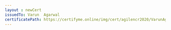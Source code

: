 ```yaml
--- 
layout : newCert 
issuedTo: Varun  Agarwal 
certificatePath: https://certifyme.online/img/cert/agilencr2020/VarunAgarwal_60711.png
--- 
```


